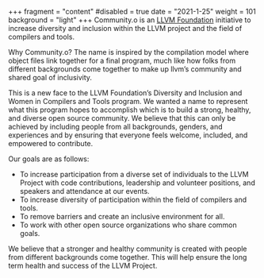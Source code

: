 +++
fragment = "content"
#disabled = true
date = "2021-1-25"
weight = 101
background = "light"
+++
Community.o is an [LLVM Foundation](https://foundation.llvm.org/) initiative to increase diversity and inclusion within the LLVM project and the field of compilers and tools. 

Why Community.o? The name is inspired by the compilation model where object files link together for a final program, much like how folks from different backgrounds come together to make up llvm’s community and shared goal of inclusivity. 

This is a new face to the LLVM Foundation’s Diversity and Inclusion and Women in Compilers and Tools program. We wanted a name to represent what this program hopes to accomplish which is to build a strong, healthy, and diverse open source community. We believe that this can only be achieved by including people from all backgrounds, genders, and experiences and by ensuring that everyone feels welcome, included, and empowered to contribute.

Our goals are as follows:
* To increase participation from a diverse set of individuals to the LLVM Project with code contributions, leadership and volunteer positions, and speakers and attendance at our events.
* To increase diversity of participation within the field of compilers and tools.
* To remove barriers and create an inclusive environment for all. 
* To work with other open source organizations who share common goals.

We believe that a stronger and healthy community is created with people from different backgrounds come together. This will help ensure the long term health and success of the LLVM Project. 

